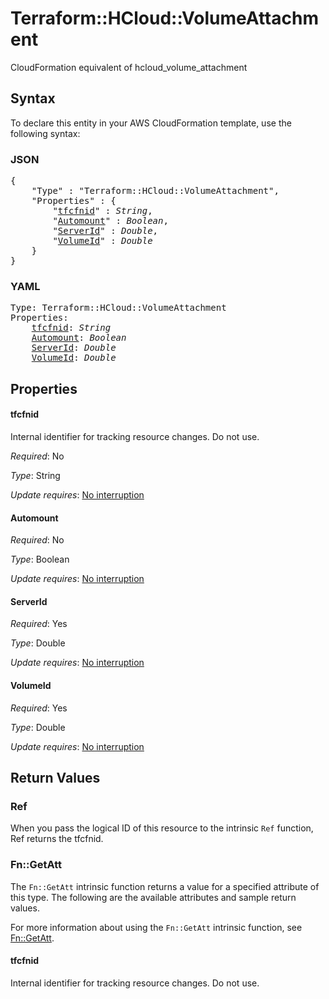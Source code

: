 # Terraform::HCloud::VolumeAttachment

CloudFormation equivalent of hcloud_volume_attachment

## Syntax

To declare this entity in your AWS CloudFormation template, use the following syntax:

### JSON

<pre>
{
    "Type" : "Terraform::HCloud::VolumeAttachment",
    "Properties" : {
        "<a href="#tfcfnid" title="tfcfnid">tfcfnid</a>" : <i>String</i>,
        "<a href="#automount" title="Automount">Automount</a>" : <i>Boolean</i>,
        "<a href="#serverid" title="ServerId">ServerId</a>" : <i>Double</i>,
        "<a href="#volumeid" title="VolumeId">VolumeId</a>" : <i>Double</i>
    }
}
</pre>

### YAML

<pre>
Type: Terraform::HCloud::VolumeAttachment
Properties:
    <a href="#tfcfnid" title="tfcfnid">tfcfnid</a>: <i>String</i>
    <a href="#automount" title="Automount">Automount</a>: <i>Boolean</i>
    <a href="#serverid" title="ServerId">ServerId</a>: <i>Double</i>
    <a href="#volumeid" title="VolumeId">VolumeId</a>: <i>Double</i>
</pre>

## Properties

#### tfcfnid

Internal identifier for tracking resource changes. Do not use.

_Required_: No

_Type_: String

_Update requires_: [No interruption](https://docs.aws.amazon.com/AWSCloudFormation/latest/UserGuide/using-cfn-updating-stacks-update-behaviors.html#update-no-interrupt)

#### Automount

_Required_: No

_Type_: Boolean

_Update requires_: [No interruption](https://docs.aws.amazon.com/AWSCloudFormation/latest/UserGuide/using-cfn-updating-stacks-update-behaviors.html#update-no-interrupt)

#### ServerId

_Required_: Yes

_Type_: Double

_Update requires_: [No interruption](https://docs.aws.amazon.com/AWSCloudFormation/latest/UserGuide/using-cfn-updating-stacks-update-behaviors.html#update-no-interrupt)

#### VolumeId

_Required_: Yes

_Type_: Double

_Update requires_: [No interruption](https://docs.aws.amazon.com/AWSCloudFormation/latest/UserGuide/using-cfn-updating-stacks-update-behaviors.html#update-no-interrupt)

## Return Values

### Ref

When you pass the logical ID of this resource to the intrinsic `Ref` function, Ref returns the tfcfnid.

### Fn::GetAtt

The `Fn::GetAtt` intrinsic function returns a value for a specified attribute of this type. The following are the available attributes and sample return values.

For more information about using the `Fn::GetAtt` intrinsic function, see [Fn::GetAtt](https://docs.aws.amazon.com/AWSCloudFormation/latest/UserGuide/intrinsic-function-reference-getatt.html).

#### tfcfnid

Internal identifier for tracking resource changes. Do not use.


